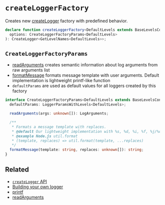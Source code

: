 # `createLoggerFactory`

Creates new [createLogger](./create-logger.md) factory with predefined behavior.

```typescript
declare function createLoggerFactory<DefaultLevels extends BaseLevelsConfig>(
  options: CreateLoggerFactoryParams<DefaultLevels>
): CreateLogger<GetLevelNames<DefaultLevels>>;
```

## `CreateLoggerFactoryParams`

- [readArguments](./read-arguments.md) creates semantic information about log arguments from raw arguments list
- [formatMessage](./printf.md) formats message template with user arguments. Default implementation is lightweight printf-like function
- `defaultParams` are used as default values for all loggers created by this factory

```typescript
interface CreateLoggerFactoryParams<DefaultLevels extends BaseLevelsConfig> {
  defaultParams: LoggerParamsWithLevels<DefaultLevels>;

  readArguments(args: unknown[]): LogArguments;

  /**
   * Formats a message template with replaces.
   * @default Our lightweight implementation with %s, %d, %i, %f, %j/%o/%O (same output as %j) support
   * @example Node.js util.format
   * (template, replaces) => util.format(template, ...replaces)
   */
  formatMessage(template: string, replaces: unknown[]): string;
}
```

## Related

- [`createLogger` API](./create-logger.md)
- [Building your own logger](../building-your-own-logger.md)
- [printf](./printf.md)
- [readArguments](./read-arguments.md)

